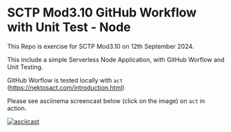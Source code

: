 # SCTP Mod3.10 GitHub Workflow with Unit Test - Node

This Repo is exercise for SCTP Mod3.10 on 12th September 2024.

This include a simple Serverless Node Application, with GitHub Worflow and Unit Testing.

GitHub Worflow is tested locally with `act` (https://nektosact.com/introduction.html)

Please see asciinema screencast below (click on the image) on `act` in action.

[![asciicast](https://asciinema.org/a/iLqUciLWD1yi6VaciPKXQF0fH.svg)](https://asciinema.org/a/iLqUciLWD1yi6VaciPKXQF0fH)
